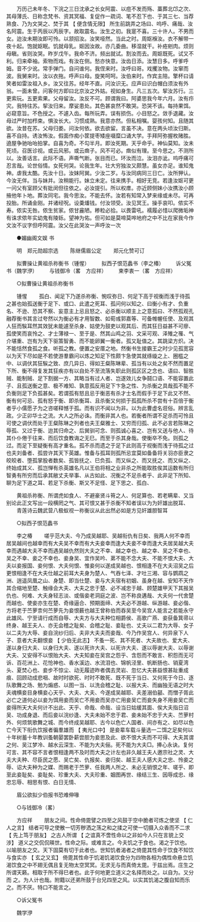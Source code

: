 <!-- { "loadSidebar": true } -->
　　万历己未年冬、下浣之三日沈承之长女阿震、以痘不发而殇、藁葬北邙之次、其母薄氏、日称念梵书、资其冥福、复促作一疏词、笔不忍下也、于其三七、当荐熟食、乃为文哭之、焚于其 【 便含情无限】 所生前跳弄之场曰、呜呼、痛哉、汝名阿震。生于丙辰以丙辰字。故取震名。汝生之初。我寔不喜。三十许人。不男而女。迨汝未期汝即可怜。以颔招汝。汝笑哑然。当此之时。周妪褓汝。衣不解带一夜十起。饱就妪眠。饥就母乳。妪因汝故。亦几委曲。移湿就干。补疮剜肉。烦则母瞋。省则汝哭。昨岁戊午。我命不济。频出就试。割汝而去。周妪既死。试又不利。归来牵袖。索物而戏。有汝在侧。愁亦快意。汝齿日添。汝慧日多。呼爹呼姆。音不少讹。常手弹门。自问谁何。我侄来时。汝呼曰哥。戏攫汝物。汝窜而波。我舅来时。汝以衣拖。呼声曰母。旋笑呵呵。汝伯来时。作宾主陪。擎杯曰请笑者如雷汝祖入乡。汝又往苏。经年不直。问汝识无。应声曰识白帽白须汝有外翁。一面未曾。问客何方即曰北京汝之外姑。视如身生。凡三五次。挈汝苏行。三更索玩。五更索果。父母留汝。汝反不可。顾谓我曰。阿婆思我今年六月。汝有疖灾。我特往苏。挈汝归来。摩娑患处。其色甚哀然不敢哭。恐哭不该。每持果饵。必窥意旨。不色授之。不遽入齿。每所玩弄。误有损伤。小目怒之。敛手退藏。汝母过严时加栉束。惧汝长大。习惯成熟。我意亦然。但私相嘱。婴孩何知。且随其欲。汝昔在苏。父母归娄。问汝何依。欲去欲留。言虽不决。意在两头顷汝归斯。喜不自持。诱汝怖汝。假面作痴小筐提枣矮座啜糜口诵大学。手拜阿弥握枚赌胜。遶屋争驰咍咍拍掌。自喜为奇。不勾半月。即汝死期。天乎命乎。神仙莫知。汝未死顷。召医诊视。或云风邪。或云癍子。风不可必。癍似有理。至今思之。不测所以。汝善话言。此际不语。声嘶气断。张目而已。环汝而泣。汝泪亦泚。呜呼痛可忍言哉。论世俗情。女死何哭。论我生年。壮大穷独汝又颇慧。虽女亦足。谁知鬼神。虐我太酷。先汝十日。汝妹阿巽。少汝二岁。与汝同病同三日亡。汝所狎认。今汝无伴。当与妹并。汝稍能行。妹立未定。往来携手。相好无竞。若逢汝妪可更一问父有室顾父有妣闵但往依之。必汝提引。所以权庴。亦近顾侧妹小汝携汝小顾掖他年卜地。葬汝同宅。我今思汝。不能去怀。汝若有知常入梦来缘或未尽。可再投胎。所诵金刚。并诸经呪。设羮燔钱。付汝领受。汝见冥王。操手哀叩。侬实不寿。侬实无咎。侬生贫家。侬甘麄陋。糁粒必拾。以畏雷吼。襦履必惜以爬微垢神有诛求侬年实幼鬼有陵轹。望神为佑。但可如是莫啼莫哗地府之中不比在家我今作文汝不议字但呼阿震。汝父在此哭汝一声呼汝一次 

　　●媚幽阁文娱 书 

　　明　郑元勋超宗选 
　　陈继儒眉公定 
　　郑元化赞可订 

　　拟曹操让黄祖杀祢衡书（锺惺） 
　　拟西子恨范蠡书（李之椿） 
　　诉父冤书（魏学洢） 
　　与钱御冷（畧　方应祥） 
　　柬李衷一（畧　方应祥） 

　　○拟曹操让黄祖杀祢衡书 

　　锺惺 
　　孤白、闻足下乃遂杀祢衡、惋叹弥日、何足下高于视衡而浅于待孤之甚也始孤送衡于足下、或口、此遣之死耳、孤问何以知之、曰衡小有才、负重名、不逊、恐其不察、妄意主上忌且怒之、必杀衡以顺主上之意孤曰、不然孤观孔融荐衡书其言过夸然以为衡必有才用智数、如荀彧郭嘉等、可备帷幄任使、及观其人狂而騃耳然其效犹未能遽至杀身、姑使为鼓吏以观其后、而其狂日益甚不可瘳、孤使笑而哀怜之、才士薄禄一、至于是、然其山鸡之羽、文采可观、泽雉之罹、气介堪重、岂有为天下驱策智勇、而不能卵翼一衡者。孤又耻值之。其跳梁方炽。决不能恬然食孤之食。听孤之教。便置之安厝之地。然衡书生接霸王之时少见孤宽容以为天下尽如是不若使游羣霸问以炼之知足下性颇卞急使其就绦縼之上、圈槛之中、以调伏其狂騃之致、庶几异日、得如王粲陈琳辈、孤当有以处之矣不然而置足下所、衡不得复发其狂疾亦有以自处不至流落失职此则孤区区之念也、语曰、智胜贼、能制贼、足下割据一方、其略当有过人者、岂遂效儿女争鬪口语、不能容置此子、且孤送衡之意、极不难知、孰意孤反用足下卞急之性、为杀衡之具哉孤不能不负衡则足下负孤甚矣。若谓孤有怒且忌于衡恶有杀才士名而假手于足下此又不然、衡有何可忌、孤有怒于衡、即杀衡耳、且杀衡又何损于孤孤所杀不尝有十百倍于衡者乎小儒愿子为之咨嗟释憾于孤。而有识不闻以为非。以为此曹虚名诳俗。辨言乱政。少正卯华士之流。大人之所必诛。而衡非其人也。若衡者所谓不足杀而可怜且可使之调伏而处于王粲陈琳之列者也夫王粲雅士、又穷而归孤、此不必言若陈琳之辱孤、又过于衡、迨其归命之、后巽驯可念、则孤诚心喜之、岂有又送与他人、待其仆仆倦于往来、而后饮食教诲之无巳。而至于杀其身哉。使衡卒不免。则孤之过。而足下至疑衡有高才重名。孤不杀而遗之于足下此则高于视衡而浅于待孤之过也夫刘备者、孤尝许其天下英雄。惟备与孤耳则孤所忌宜莫如备备将关羽亦臣隶之皎皎者、堕孤掌股者数矣、孤皆抚之、巳负孤、而又纵之、而又抚之、而又纵之、终始成其义、孤岂惮有杀英雄名凡以王伯将相之业非杀之所能取胜俟其运数有所归智勇有所穷而后承其敝丈夫举事、从古如此、况衡之不足杀者乎、此非足下所知、聊为足下道之耳、若足下杀衡、斯又不足怪、足下思之、孤白、 

　　黄祖杀祢衡、所谓虎如食人、不避豪贤斗筲之人、何足算也、若老瞒辈、又当别论此正文写出一段横罔之气、其可恨又甚于杀衡不知者误以为为奸雄出脱耳、 
　　青莲诗云魏武营八极蚁视一祢衡议从此出然必如是方见奸雄胆智耳 

　　○拟西子恨范蠡书 

　　李之椿 
　　嗟乎范大夫、今乃成吴越耶、吴越衔仇有日矣、我两人何不幸而居吴越间也越幸而有大夫吴不幸而有大夫妾幸而逢大夫妾不幸而逢大夫居吴越大夫幸而遇越大夫不幸而遇吴越仇然则大夫之不幸、越之幸也、越之幸、吴之不幸也、吴之不幸、妾之不幸也、妾身吴、宜作吴吟、苐不能不念大夫、不能不恨大夫、大夫以妾报国、妾何恨、大夫何恨、惟妾何以遂成吴越也、恨相逢不在大夫沼吴之后更恨相逢不在大夫仕越之前耳大夫身为楚人、气吞七泽、才吐三湘、容与鹦鹉之洲、逍遥凤凰之山、身楚、即当仕楚、妾与大夫宿有初姻、虽身在越、安知不天作其合缩地至楚、触缘会大夫、大夫之忠于楚、必不减忠于越、顾楚雄甲天下其报吴仇也、何难、大夫身轻志淡、或偕妾老洞庭之波、岂不称良遘哉、大夫何一代舍楚而越也、使妾亦生在楚、奇缘逼合、预期面缔、大夫必不游越、纵游越、妾必偕、方将老于苎萝柰何苎萝先为妾恨薮也越王曾称伯而吞吴至今吴宫人能言之若能永守此雄风、宁至请行成而自辱、大夫方与大夫种位相爵侯、高歌广燕、妾获备箕帚以终身、越王夫人、亦无会稽之耻矣、会稽之耻、妾耻也、丈夫以二君为大辱、女子以二夫为大辱、妾自浣纱归后、夫非大夫夫而妾哉、今乃作吴宫人、何异泉下人子、意者大夫翻恨妾 【 少伯无此志】 不蚤一死、其不死者、大夫故也、爱大夫、遂以身归大夫、以身归大夫、遂以死许大夫、以死许大夫、遂以辱谢大夫、以辱谢大夫、又安得不以恨贻大夫、大夫知妾在吴宫之怨乎、含怨而不敢言、积怨而无可诉、百花洲上、花怆神也、香水溪边、水流泪也、锦帆泾里、帆断肠也、销夏湾头、夏焚心也、妾步不惊尘、动无履迹昨者偶去灵岩、忽忆大夫甚益恨甚趾重成痕、回顾动成悲咽、故时时欲死、时时不敢死、既不死于当日、又何死于今日、逐队歌舞之场、勉为煽惑、以图一当、以洗会稽之耻、以报大夫、而幽独无语之时大夫魂横妾目身横妾心天乎、大夫、大夫、今遂成吴越耶、夫差溺伯嚭、而憎子胥此必亡之道何必以妾为饵用妾而吴亡不用妾而吴亦亡用妾吴亡而妾失身不用妾吴亡而妾得所天大夫何计不出此、天乎、命哉、命哉、设当日姑缓其面、俟大夫指日沼吴、功成身退、而后妾以浣纱逢、大夫未始不忠于君、妾未始不忠于大夫、苎萝村外、何烦筑歌舞之城、而今终成吴越耶、古今以色亡人国者、间亦有之、如尽以色亡今天下衔仇饮报者徧羣雄而 【 夷光口中】 是妾辈车载斗量选一二饵之足矣何以十年树蓄十年教训蚤朝晏罢卧薪尝胆为妾思及此、欲不恨大夫而不可得、大夫其谓之何、吴江梦冷、越水云深生、不能为大夫俪。死不能为大夫□。捧心永诀。复何可言、其不容不言者恨相逢两不及时而大夫之计左也非久越王夫人邀宗社之灵、大夫大夫种、尽臣民之愿、吴亡矣、仇报矣、妾归矣、越王夫人感大夫之忠、怜妾之辱、诏大夫种为之媒、而赐老于苎萝、任我两人所之、未必无销恨之年、嗟乎、即至此妾耻矣、妾耻矣、珍重大夫、大夫珍重、姻图再世、缘结三生、因辱成忠、缘忠忘辱、相思有恨、白日无情、 

　　眉公欲拟少伯报书恐难伸喙 

　　○与钱御冷（畧） 

　　方应祥 
　　朋友之间。性命倚毘譬之四至之风鼓于空中脆者可炼之使坚 【 仁人之言】 结者可导之使散一切芳秽洒之荡之和之揉之可使一切摄入众香而不二求 【 先上笃于朋友】 之古人所谓 【 之谊真不啻性命以之非如今人只在言貌上交涉】 道义之交侃侃暎世。性命之际。或难言之。今夫饥之于食也。渴之于饮也。以喻朋友之交。天下固莫有切于此者也。世知饥者渴者之倚毘其性命于饮食不知饮与食实亦 【 玄之又玄】 倚毘其性命于饥渴饥渴饮食分为四物各相为偶性命悬立饥渴饮食之中不翅无偶且复无物太空冥冥。无求无与而真倚太毘。于兹出焉。庄生之所谓天籁。相取于所不得巳者也。此于何地更立道义之名择而处之。以自为。又分而 之。为人计也哉。附籍以还弟所鼓于台兄四至之风。以实其饥渴之腹自知而乐之。而不厌。特口不能言之。 

　　○诉父冤书 

　　魏学洢 
